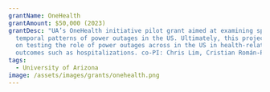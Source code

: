 ```yaml
---
grantName: OneHealth
grantAmount: $50,000 (2023)
grantDesc: "UA’s OneHealth initiative pilot grant aimed at examining spatial and
  temporal patterns of power outages in the US. Ultimately, this project focused
  on testing the role of power outages across in the US in health-related
  outcomes such as hospitalizations. co-PI: Chris Lim, Cristian Román-Palacios."
tags:
  - University of Arizona
image: /assets/images/grants/onehealth.png
---
```

